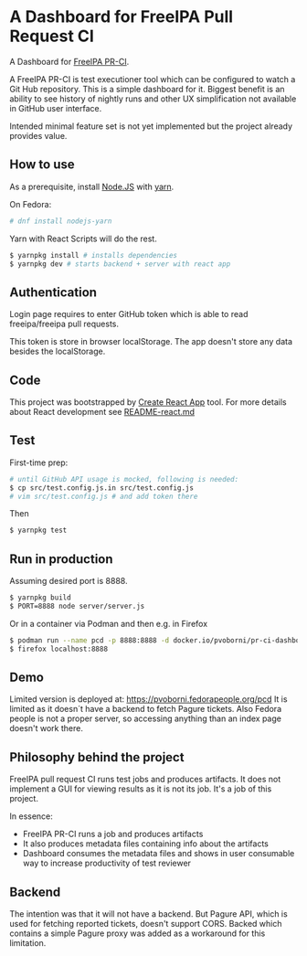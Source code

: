 # A Dashboard for FreeIPA Pull Request CI

A Dashboard for [FreeIPA PR-CI](https://github.com/freeipa/freeipa-pr-ci).

A FreeIPA PR-CI is test executioner tool which can be configured to watch a
Git Hub repository. This is a simple dashboard for it. Biggest benefit is an
ability to see history of nightly runs and other UX simplification not available
in GitHub user interface.

Intended minimal feature set is not yet implemented but the project already
provides value.

## How to use

As a prerequisite, install [Node.JS](https://nodejs.org) with
[yarn](https://yarnpkg.com).

On Fedora:

```bash
# dnf install nodejs-yarn
```

Yarn with React Scripts will do the rest.

```bash
$ yarnpkg install # installs dependencies
$ yarnpkg dev # starts backend + server with react app
```

## Authentication

Login page requires to enter GitHub token which is able to read freeipa/freeipa
pull requests.

This token is store in browser localStorage. The app doesn't store any data
besides the localStorage.

## Code

This project was bootstrapped by [Create React App](https://github.com/facebookincubator/create-react-app) tool. For more details
about React development see [README-react.md](./README-react.md)

## Test

First-time prep:

```bash
# until GitHub API usage is mocked, following is needed:
$ cp src/test.config.js.in src/test.config.js
# vim src/test.config.js # and add token there
```

Then

``` bash
$ yarnpkg test
```

## Run in production

Assuming desired port is 8888.

```bash
$ yarnpkg build
$ PORT=8888 node server/server.js
```

Or in a container via Podman and then e.g. in Firefox
```bash
$ podman run --name pcd -p 8888:8888 -d docker.io/pvoborni/pr-ci-dashboard:latest
$ firefox localhost:8888
```

## Demo

Limited version is deployed at: https://pvoborni.fedorapeople.org/pcd It is
limited as it doesn´t have a backend to fetch Pagure tickets. Also Fedora people
is not a proper server, so accessing anything than an index page doesn't work
there.

## Philosophy behind the project

FreeIPA pull request CI runs test jobs and produces artifacts. It does not
implement a GUI for viewing results as it is not its job. It's a job of this
project.

In essence:

* FreeIPA PR-CI runs a job and produces artifacts
* It also produces metadata files containing info about the artifacts
* Dashboard consumes the metadata files and shows in user consumable way
  to increase productivity of test reviewer

## Backend

The intention was that it will not have a backend. But Pagure API, which is used
for fetching reported tickets, doesn't support CORS. Backed which contains
a simple Pagure proxy was added as a workaround for this limitation.